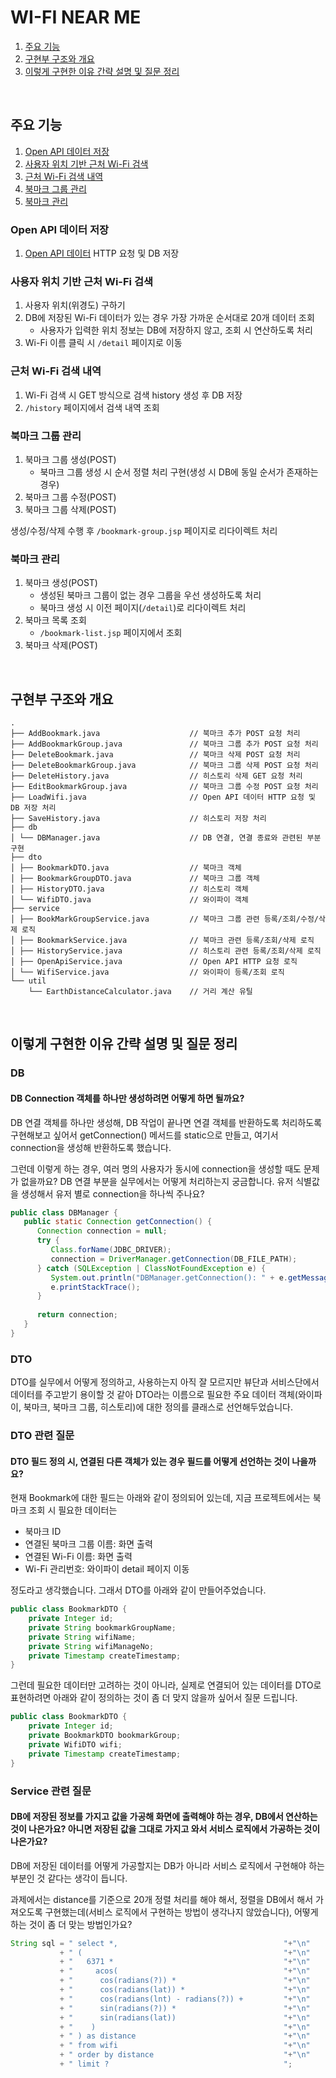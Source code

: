 # WI-FI NEAR ME

1. [주요 기능](#주요-기능)
2. [구현부 구조와 개요](#구현부-구조와-개요)
3. [이렇게 구현한 이유 간략 설명 및 질문 정리](#이렇게-구현한-이유-간략-설명-및-질문-정리)

<br />

## 주요 기능

1. [Open API 데이터 저장](#open-api-데이터-저장)
2. [사용자 위치 기반 근처 Wi-Fi 검색](#사용자-위치-기반-근처-wi-fi-검색)
3. [근처 Wi-Fi 검색 내역](#근처-wi-fi-검색-내역)
4. [북마크 그룹 관리](#북마크-그룹-관리)
5. [북마크 관리](#북마크-관리)

### Open API 데이터 저장
1. [Open API 데이터](https://data.seoul.go.kr/dataList/OA-20883/S/1/datasetView.do) HTTP 요청 및 DB 저장

### 사용자 위치 기반 근처 Wi-Fi 검색
1. 사용자 위치(위경도) 구하기
2. DB에 저장된 Wi-Fi 데이터가 있는 경우 가장 가까운 순서대로 20개 데이터 조회
   - 사용자가 입력한 위치 정보는 DB에 저장하지 않고, 조회 시 연산하도록 처리
3. Wi-Fi 이름 클릭 시 `/detail` 페이지로 이동

### 근처 Wi-Fi 검색 내역
1. Wi-Fi 검색 시 GET 방식으로 검색 history 생성 후 DB 저장
2. `/history` 페이지에서 검색 내역 조회

### 북마크 그룹 관리
1. 북마크 그룹 생성(POST)
   - 북마크 그룹 생성 시 순서 정렬 처리 구현(생성 시 DB에 동일 순서가 존재하는 경우)
2. 북마크 그룹 수정(POST)
3. 북마크 그룹 삭제(POST)

생성/수정/삭제 수행 후 `/bookmark-group.jsp` 페이지로 리다이렉트 처리

### 북마크 관리
1. 북마크 생성(POST)
   - 생성된 북마크 그룹이 없는 경우 그룹을 우선 생성하도록 처리
   - 북마크 생성 시 이전 페이지(`/detail`)로 리다이렉트 처리
2. 북마크 목록 조회
   - `/bookmark-list.jsp` 페이지에서 조회
3. 북마크 삭제(POST)

<br />

## 구현부 구조와 개요

```text
.
├── AddBookmark.java                    // 북마크 추가 POST 요청 처리
├── AddBookmarkGroup.java               // 북마크 그룹 추가 POST 요청 처리
├── DeleteBookmark.java                 // 북마크 삭제 POST 요청 처리
├── DeleteBookmarkGroup.java            // 북마크 그룹 삭제 POST 요청 처리
├── DeleteHistory.java                  // 히스토리 삭제 GET 요청 처리
├── EditBookmarkGroup.java              // 북마크 그룹 수정 POST 요청 처리
├── LoadWifi.java                       // Open API 데이터 HTTP 요청 및 DB 저장 처리
├── SaveHistory.java                    // 히스토리 저장 처리
├── db
│ └── DBManager.java                    // DB 연결, 연결 종료와 관련된 부분 구현
├── dto
│ ├── BookmarkDTO.java                  // 북마크 객체
│ ├── BookmarkGroupDTO.java             // 북마크 그룹 객체
│ ├── HistoryDTO.java                   // 히스토리 객체
│ └── WifiDTO.java                      // 와이파이 객체
├── service
│ ├── BookMarkGroupService.java         // 북마크 그룹 관련 등록/조회/수정/삭제 로직
│ ├── BookmarkService.java              // 북마크 관련 등록/조회/삭제 로직
│ ├── HistoryService.java               // 히스토리 관련 등록/조회/삭제 로직
│ ├── OpenApiService.java               // Open API HTTP 요청 로직
│ └── WifiService.java                  // 와이파이 등록/조회 로직
└── util
    └── EarthDistanceCalculator.java    // 거리 계산 유틸
```

<br />

## 이렇게 구현한 이유 간략 설명 및 질문 정리

### DB
#### DB Connection 객체를 하나만 생성하려면 어떻게 하면 될까요?

DB 연결 객체를 하나만 생성해, DB 작업이 끝나면 연결 객체를 반환하도록 처리하도록 구현해보고 싶어서 getConnection() 메서드를 static으로 만들고, 여기서 connection을 생성해 반환하도록 했습니다.

그런데 이렇게 하는 경우, 여러 명의 사용자가 동시에 connection을 생성할 때도 문제가 없을까요? DB 연결 부분을 실무에서는 어떻게 처리하는지 궁금합니다. 유저 식별값을 생성해서 유저 별로 connection을 하나씩 주나요?

```java
public class DBManager {
   public static Connection getConnection() {
      Connection connection = null;
      try {
         Class.forName(JDBC_DRIVER);
         connection = DriverManager.getConnection(DB_FILE_PATH);
      } catch (SQLException | ClassNotFoundException e) {
         System.out.println("DBManager.getConnection(): " + e.getMessage());
         e.printStackTrace();
      }
      
      return connection;
   }
}
```

### DTO
DTO를 실무에서 어떻게 정의하고, 사용하는지 아직 잘 모르지만 뷰단과 서비스단에서 데이터를 주고받기 용이할 것 같아 DTO라는 이름으로 필요한 주요 데이터 객체(와이파이, 북마크, 북마크 그룹, 히스토리)에 대한 정의를 클래스로 선언해두었습니다.

### DTO 관련 질문

#### DTO 필드 정의 시, 연결된 다른 객체가 있는 경우 필드를 어떻게 선언하는 것이 나을까요?

현재 Bookmark에 대한 필드는 아래와 같이 정의되어 있는데, 지금 프로젝트에서는 북마크 조회 시 필요한 데이터는

- 북마크 ID
- 연결된 북마크 그룹 이름: 화면 출력
- 연결된 Wi-Fi 이름: 화면 출력
- Wi-Fi 관리번호: 와이파이 detail 페이지 이동

정도라고 생각했습니다. 그래서 DTO를 아래와 같이 만들어주었습니다.

```java
public class BookmarkDTO { 
    private Integer id;
    private String bookmarkGroupName;
    private String wifiName;
    private String wifiManageNo;
    private Timestamp createTimestamp;
}
```

그런데 필요한 데이터만 고려하는 것이 아니라, 실제로 연결되어 있는 데이터를 DTO로 표현하려면 아래와 같이 정의하는 것이 좀 더 맞지 않을까 싶어서 질문 드립니다. 

```java
public class BookmarkDTO { 
    private Integer id;
    private BookmarkDTO bookmarkGroup;
    private WifiDTO wifi;
    private Timestamp createTimestamp;
}
```

### Service 관련 질문

#### DB에 저장된 정보를 가지고 값을 가공해 화면에 출력해야 하는 경우, DB에서 연산하는 것이 나은가요? 아니면 저장된 값을 그대로 가지고 와서 서비스 로직에서 가공하는 것이 나은가요?

DB에 저장된 데이터를 어떻게 가공할지는 DB가 아니라 서비스 로직에서 구현해야 하는 부분인 것 같다는 생각이 듭니다.

과제에서는 distance를 기준으로 20개 정렬 처리를 해야 해서, 정렬을 DB에서 해서 가져오도록 구현했는데(서비스 로직에서 구현하는 방법이 생각나지 않았습니다), 어떻게 하는 것이 좀 더 맞는 방법인가요?

```java
String sql = " select *,                                     "+"\n"
           + " (                                             "+"\n"
           + "   6371 *                                      "+"\n"
           + "     acos(                                     "+"\n"
           + "      cos(radians(?)) *                        "+"\n"
           + "      cos(radians(lat)) *                      "+"\n"
           + "      cos(radians(lnt) - radians(?)) +         "+"\n"
           + "      sin(radians(?)) *                        "+"\n"
           + "      sin(radians(lat))                        "+"\n"
           + "    )                                          "+"\n"
           + " ) as distance                                 "+"\n"
           + " from wifi                                     "+"\n"
           + " order by distance                             "+"\n"
           + " limit ?                                       ";
```
